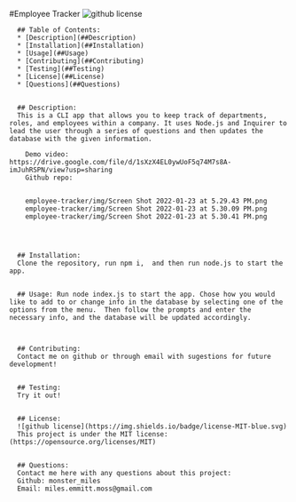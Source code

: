 #Employee Tracker
      ![github license](https://img.shields.io/badge/license-MIT-blue.svg)


      ## Table of Contents:
      * [Description](##Description) 
      * [Installation](##Installation)
      * [Usage](##Usage)
      * [Contributing](##Contributing)
      * [Testing](##Testing)
      * [License](##License)
      * [Questions](##Questions)


      ## Description:
      This is a CLI app that allows you to keep track of departments, roles, and employees within a company. It uses Node.js and Inquirer to lead the user through a series of questions and then updates the database with the given information. 

        Demo video:   https://drive.google.com/file/d/1sXzX4EL0ywUoF5q74M7s8A-imJuhRSPN/view?usp=sharing
        Github repo:  
     

        employee-tracker/img/Screen Shot 2022-01-23 at 5.29.43 PM.png
        employee-tracker/img/Screen Shot 2022-01-23 at 5.30.09 PM.png
        employee-tracker/img/Screen Shot 2022-01-23 at 5.30.41 PM.png



     
      ## Installation:
      Clone the repository, run npm i,  and then run node.js to start the app.

      
      ## Usage: Run node index.js to start the app. Chose how you would like to add to or change info in the database by selecting one of the options from the menu.  Then follow the prompts and enter the necessary info, and the database will be updated accordingly.
      


      ## Contributing:
      Contact me on github or through email with sugestions for future development!

      
      ## Testing:
      Try it out!


      ## License:
      ![github license](https://img.shields.io/badge/license-MIT-blue.svg)
      This project is under the MIT license: (https://opensource.org/licenses/MIT)

      
      ## Questions:
      Contact me here with any questions about this project:
      Github: monster_miles
      Email: miles.emmitt.moss@gmail.com

      


